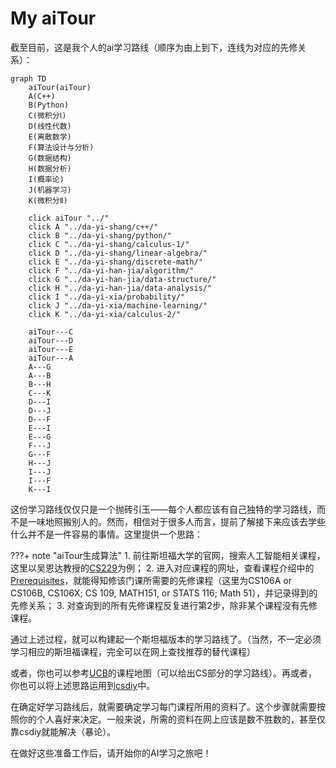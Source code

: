 # My aiTour

截至目前，这是我个人的ai学习路线（顺序为由上到下，连线为对应的先修关系）：

```mermaid
graph TD
    aiTour(aiTour)
    A(C++)
    B(Python)
    C(微积分Ⅰ)
    D(线性代数)
    E(离散数学)
    F(算法设计与分析)
    G(数据结构)
    H(数据分析)
    I(概率论)
    J(机器学习)
    K(微积分Ⅱ)

    click aiTour "../"
    click A "../da-yi-shang/c++/"
    click B "../da-yi-shang/python/"
    click C "../da-yi-shang/calculus-1/"
    click D "../da-yi-shang/linear-algebra/"
    click E "../da-yi-shang/discrete-math/"
    click F "../da-yi-han-jia/algorithm/"
    click G "../da-yi-han-jia/data-structure/"
    click H "../da-yi-han-jia/data-analysis/"
    click I "../da-yi-xia/probability/"
    click J "../da-yi-xia/machine-learning/"
    click K "../da-yi-xia/calculus-2/"
    
    aiTour---C
    aiTour---D
    aiTour---E
    aiTour---A
    A---G
    A---B
    B---H
    C---K
    D---I
    D---J
    D---F
    E---I
    E---G
    F---J
    G---F
    H---J
    I---J
    I---F
    K---I
```

这份学习路线仅仅只是一个抛砖引玉——每个人都应该有自己独特的学习路线，而不是一味地照搬别人的。然而，相信对于很多人而言，提前了解接下来应该去学些什么并不是一件容易的事情。这里提供一个思路：

???+ note "aiTour生成算法"
    1. 前往斯坦福大学的官网，搜索人工智能相关课程，这里以吴恩达教授的[CS229](https://cs229.stanford.edu/)为例；
    2. 进入对应课程的网址，查看课程介绍中的[Prerequisites](https://docs.google.com/document/d/1P2s6xxcAT9VRwnEHApB3NHnIpcR8WWvyswHh3xDH_0E/edit#heading=h.u0en5qo62ffo)，就能得知修该门课所需要的先修课程（这里为CS106A or CS106B, CS106X; CS 109, MATH151, or STATS 116; Math 51），并记录得到的先修关系；
    3. 对查询到的所有先修课程反复进行第2步，除非某个课程没有先修课程。

通过上述过程，就可以构建起一个斯坦福版本的学习路线了。（当然，不一定必须学习相应的斯坦福课程，完全可以在网上查找推荐的替代课程）

或者，你也可以参考[UCB](https://hkn.eecs.berkeley.edu/courseguides)的课程地图（可以给出CS部分的学习路线）。再或者，你也可以将上述思路运用到[csdiy](https://csdiy.wiki)中。

在确定好学习路线后，就需要确定学习每门课程所用的资料了。这个步骤就需要按照你的个人喜好来决定。一般来说，所需的资料在网上应该是数不胜数的，甚至仅靠csdiy就能解决（暴论）。

在做好这些准备工作后，请开始你的AI学习之旅吧！